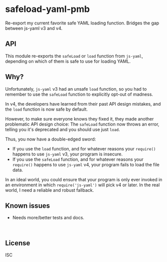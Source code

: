 ﻿
<!--#echo json="package.json" key="name" underline="=" -->
safeload-yaml-pmb
=================
<!--/#echo -->

<!--#echo json="package.json" key="description" -->
Re-export my current favorite safe YAML loading function. Bridges the gap
between js-yaml v3 and v4.
<!--/#echo -->



API
---

This module re-exports the `safeLoad` or `load` function from `js-yaml`,
depending on which of them is safe to use for loading YAML.



Why?
----

Unfortunately, `js-yaml` v3 had an unsafe `load` function,
so you had to remember to use the `safeLoad` function to explicitly
opt-out of madness.

In v4, the developers have learned from their past API design mistakes,
and the `load` function is now safe by default.

However, to make sure everyone knows they fixed it, they made another
problematic API design choice: The `safeLoad` function now throws an
error, telling you it's deprecated and you should use just `load`.

Thus, you now have a double-edged sword:

* If you use the `load` function,
  and for whatever reasons your `require()` happens to use `js-yaml`
  v3, your program is insecure.
* If you use the `safeLoad` function,
  and for whatever reasons your `require()` happens to use `js-yaml`
  v4, your program fails to load the file data.

In an ideal world, you could ensure that your program is only ever invoked
in an environment in which `require('js-yaml')` will pick v4 or later.
In the real world, I need a reliable and robust fallback.










<!--#toc stop="scan" -->



Known issues
------------

* Needs more/better tests and docs.




&nbsp;


License
-------
<!--#echo json="package.json" key=".license" -->
ISC
<!--/#echo -->
